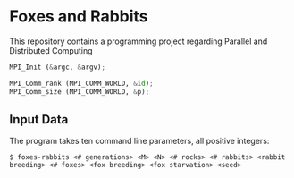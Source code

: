 # Foxes and Rabbits
This repository contains a programming project regarding Parallel and Distributed Computing

```python
MPI_Init (&argc, &argv);

MPI_Comm_rank (MPI_COMM_WORLD, &id);
MPI_Comm_size (MPI_COMM_WORLD, &p);
```


## Input Data

The program takes ten command line parameters, all positive integers:

`$ foxes-rabbits <# generations> <M> <N> <# rocks> <# rabbits> <rabbit breeding> <# foxes> <fox breeding> <fox starvation> <seed>`
